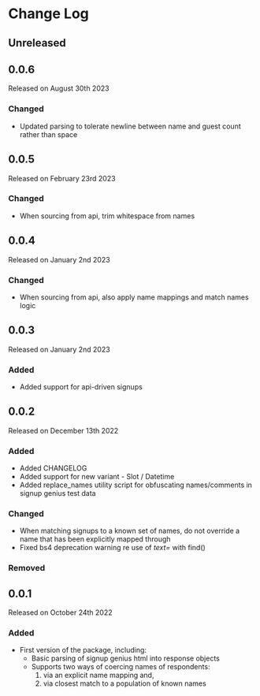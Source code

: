 # Change Log

## Unreleased


## 0.0.6

Released on August 30th 2023

### Changed

* Updated parsing to tolerate newline between name and guest count rather than space

## 0.0.5

Released on February 23rd 2023

### Changed

* When sourcing from api, trim whitespace from names

## 0.0.4

Released on January 2nd 2023

### Changed
* When sourcing from api, also apply name mappings and match names logic

## 0.0.3

Released on January 2nd 2023

### Added
* Added support for api-driven signups

## 0.0.2

Released on December 13th 2022

### Added

* Added CHANGELOG
* Added support for new variant - Slot / Datetime
* Added replace_names utility script for obfuscating names/comments in signup genius test data

### Changed

* When matching signups to a known set of names, do not override a name that has been explicitly mapped through 
* Fixed bs4 deprecation warning re use of *text=* with find()

### Removed


## 0.0.1

Released on October 24th 2022

### Added

* First version of the package, including:
	* Basic parsing of signup genius html into response objects
	* Supports two ways of coercing names of respondents:
		1. via an explicit name mapping and,
		2. via closest match to a population of known names

